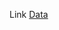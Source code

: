 Link [Data](https://hkustgz-my.sharepoint.com/:f:/g/personal/xchen595_connect_hkust-gz_edu_cn/EsrlGW4IMa9AhCxvEgIdME4BRwSr7YuxcnWjcHZkPp8Fbw?e=VQZQwb)
